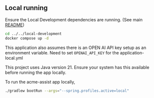 ## Local running

Ensure the Local Development dependencies are running. (See main [README](../../local-development/README.md))

```bash
cd ../../local-development
docker compose up -d
```

This application also assumes there is an OPEN AI API key setup as an environment variable. 
Need to set `OPENAI_API_KEY` for the application-local.yml

This project uses Java version 21. Ensure your system has this available before running the app locally.

To run the acme-assist app locally,
```bash
./gradlew bootRun --args="--spring.profiles.active=local"
```
